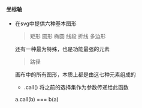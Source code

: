 #### 坐标轴

- 在svg中提供六种基本图形
  > 矩形
  > 圆形
  > 椭圆
  > 线段
  > 折线
  > 多边形

  还有一种最为特殊，也是功能最强的元素

  > 路径

  画布中的所有图形，本质上都是由这七种元素组成的

  - .call()
  将之前的选择集作为参数传递给此函数

  a.call(b) === b(a)